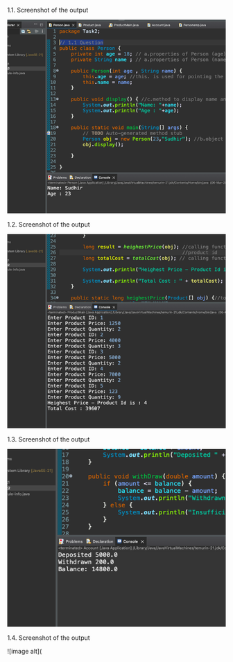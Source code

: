 
1.1. Screenshot of the output

![image alt](https://github.com/sudhir1825/GuviTask2/blob/1d89318d1e06269207a201f136b9eb2870a47209/Screenshot%202025-03-06%20at%205.48.22%20PM.png)



1.2. Screenshot of the output

![image alt](https://github.com/sudhir1825/GuviTask2/blob/b0409bfc547ded01b42e124a243ac700199cfd58/Screenshot%202025-03-06%20at%205.51.44%20PM.png)


1.3. Screenshot of the output

![image alt](https://github.com/sudhir1825/GuviTask2/blob/4619cd86834d69ac13598aaa6282207b48855fc5/Screenshot%202025-03-06%20at%205.52.15%20PM.png)


1.4. Screenshot of the output


![image alt](
